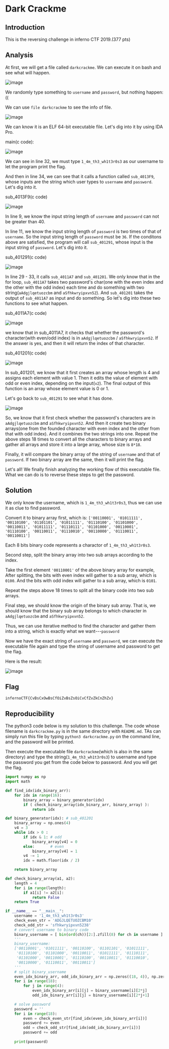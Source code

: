 # Dark Crackme
## Introduction

This is the reversing challenge in inferno CTF 2019.(377 pts)

## Analysis

At first, we will get a file called ```darkcrackme```. We can execute it on bash and see what will happen.

![image](https://github.com/tomchean/ctf_writeup/blob/master/Final_Demo/DarkCrackme/execute.png)

We randomly type something to ```username``` and ```password```, but nothing happen:(( 

We can use ```file darkcrackme``` to see the info of file.

![image](https://github.com/tomchean/ctf_writeup/blob/master/Final_Demo/DarkCrackme/file_darkcrackme.png)

We can know it is an ELF 64-bit executable file. Let's dig into it by using IDA Pro.

main(c code):

![image](https://github.com/tomchean/ctf_writeup/blob/master/Final_Demo/DarkCrackme/main.png)

We can see in line 32, we must type ```1_4m_th3_wh1t3r0s3``` as our username to let the program print the flag.

And then in line 34, we can see that it calls a function called ```sub_4013F9```, whose inputs are the string which user types to ```username``` and ```password```. Let's dig into it.

sub_4013F9(c code)

![image](https://github.com/tomchean/ctf_writeup/blob/master/Final_Demo/DarkCrackme/sub_4013F9.png)

In line 9, we know the input string length of ```username``` and ```password``` can not be greater than 40.

In line 11, we know the input string length of ```password``` is two times of that of ```username```. So the input string length of ```password``` must be ```36```. If the conditons above are satisfied, the program will call ```sub_401291```, whose input is the input string of ```password```. Let's dig into it.

sub_401291(c code)

![image](https://github.com/tomchean/ctf_writeup/blob/master/Final_Demo/DarkCrackme/sub_401291.png)

In line 29 - 33, it calls ```sub_4011A7``` and ```sub_401201```. We only know that in the for loop, ```sub_4011A7``` takes two password's char(one with the even index and the other with the odd index) each time and do something with two string(```aAdgjlqetuozcbm``` and ```aSfhkwryipxvn52```). And ```sub_401201``` takes the output of ```sub_4011A7``` as input and do something. So let's dig into these two functions to see what happen.

sub_4011A7(c code)

![image](https://github.com/tomchean/ctf_writeup/blob/master/Final_Demo/DarkCrackme/sub_4011A7.png)

we know that in sub_4011A7, it checks that whether the password's character(with even/odd index) is in  ```aAdgjlqetuozcbm``` / ```aSfhkwryipxvn52```. If the answer is yes, and then it will return the index of that character.

sub_401201(c code)

![image](https://github.com/tomchean/ctf_writeup/blob/master/Final_Demo/DarkCrackme/sub_401201.png)

In sub_401201, we know that it first creates an array whose length is 4 and assigns each element with value 1. Then it edits the value of element with odd or even index, depending on the input(```v2```). The final output of this function is an array whose element value is 0 or 1.

Let's go back to ```sub_401291``` to see what it has done.

![image](https://github.com/tomchean/ctf_writeup/blob/master/Final_Demo/DarkCrackme/sub_401291.png)

So, we know that it first check whether the password's characters are in ```aAdgjlqetuozcbm``` and ```aSfhkwryipxvn52```. And then it create two binary arrays(one from the founded character with even index and the other from that with odd index). And it combines the two strings into one. Repeat the above steps 18 times to convert all the characters to binary arrays and gather all arrays and store it into a large array, whose size is ```8*18```.

Finally, it will compare the binary array of the string of ```username``` and that of ```password```. If two binary array are the same, then it will print the flag.

Let's all! We finally finish analyzing the working flow of this executable file. What we can do is to reverse these steps to get the password.

## Solution

We only know the username, which is ```1_4m_th3_wh1t3r0s3```, thus we can use it as clue to find password.

Convert it to binary array first, which is:
```['00110001', '01011111', '00110100', '01101101', '01011111', '01110100', '01101000', '00110011', '01011111', '01110111', '01101000', '00110001', '01110100', '00110011', '01110010', '00110000', '01110011', '00110011']```

Each 8 bits binary code represents a charactor of ```1_4m_th3_wh1t3r0s3```.

Second step, split the binary array into two sub arrays according to the index. 

Take the first element ```'00110001'``` of the above binary array for example, After splitting, the bits with even index will gather to a sub array, which is ```0100```. And the bits with odd index will gather to a sub array, which is ```0101```.

Repeat the steps above 18 times to split all the binary code into two sub arrays.

Final step, we should know the origin of the binary sub array. That is, we should know that the binary sub array belongs to which character in ```aAdgjlqetuozcbm``` and ```aSfhkwryipxvn52```. 

Thus, we can use iterative method to find the character and gather them into a string, which is exactly what we want---```password```

Now we have the exact string of ```username``` and ```password```, we can execute the executable file again and type the string of username and password to get the flag.

Here is the result:

![image](https://github.com/tomchean/ctf_writeup/blob/master/Final_Demo/DarkCrackme/flag.png)

## Flag

```infernoCTF{CvBsCxOwBsCfOiZvBsZsOiCvCfZvZkCnZhZv}```

## Reproducibility

The python3 code below is my solution to this challenge. The code whose filename is ```darkcrackme.py``` is in the same directory with ```README.md```. TAs can simply run this file by typing ```python3 darkcrackme.py``` on the command line, and the password will be printed. 

Then execute the executable file ```darkcrackme```(which is also in the same directory) and type the string(```1_4m_th3_wh1t3r0s3```) to  username and type the password you get from the code below to password. And you will get the flag.

```python
import numpy as np
import math

def find_idx(idx_binary_arr):
    for idx in range(16):
        binary_array = binary_generator(idx)
        if ( check_binary_array(idx_binary_arr, binary_array) ):
            return idx

def binary_generator(idx): # sub_401201
    binary_array = np.ones(4)
    v4 = 3
    while idx > 0 :
        if idx & 1: # odd
            binary_array[v4] = 0
        else:       # even
            binary_array[v4] = 1
        v4 -= 1
        idx = math.floor(idx / 2)

    return binary_array

def check_binary_array(a1, a2):
    length = 4
    for i in range(length):
        if a1[i] != a2[i]:
            return False
    return True

if __name__ == "__main__":
    username = '1_4m_th3_wh1t3r0s3'
    check_even_str = 'ADGJLQETUOZCBM10'
    check_odd_str = 'sfhkwryipxvn5238'
    # convert username to binary code
    binary_username = [ bin(ord(ch))[2:].zfill(8) for ch in username ]
    '''
    binary_username:
    ['00110001', '01011111', '00110100', '01101101', '01011111', 
     '01110100', '01101000', '00110011', '01011111', '01110111', 
     '01101000', '00110001', '01110100', '00110011', '01110010', 
     '00110000', '01110011', '00110011']
    '''
    # split binary_username
    even_idx_binary_arr, odd_idx_binary_arr = np.zeros((18, 4)), np.zeros((18, 4))
    for i in range(18):
        for j in range(4):
            even_idx_binary_arr[i][j] = binary_username[i][2*j]
            odd_idx_binary_arr[i][j] = binary_username[i][2*j+1]

    # solve password
    password = ''
    for i in range(18):
        even = check_even_str[find_idx(even_idx_binary_arr[i])]
        password += even
        odd = check_odd_str[find_idx(odd_idx_binary_arr[i])]
        password += odd
    
    print(password)
```

